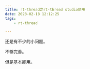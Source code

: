 ```yaml
---
title: rt-thread之rt-thread studio使用
date: 2023-02-18 12:12:25
tags:
	- rt-thread

---
```




还是有不少的小问题。

不够完善。

但是基本能用。






